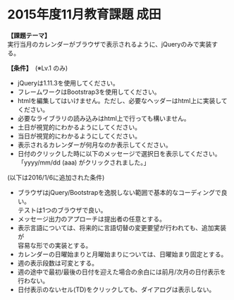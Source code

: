 # 2015年度11月教育課題		成田

**【課題テーマ】**<br> 
実行当月のカレンダーがブラウザで表示されるように、jQueryのみで実装する。

**【条件】**　(※Lv.1 のみ)<br>
 - jQueryは1.11.3を使用してください。<br>
 - フレームワークはBootstrap3を使用してください。<br>
 - htmlを編集してはいけません。ただし、必要なヘッダーはhtml上に実装してください。<br>
 - 必要なライブラリの読み込みはhtml上で行っても構いません。<br>
 - 土日が視覚的にわかるようにしてください。<br>
 - 当日が視覚的にわかるようにしてください。<br>
 - 表示されるカレンダーが何月なのか表示してください。<br>
 - 日付のクリックした時に以下のメッセージで選択日を表示してください。<br>
「yyyy/mm/dd (aaa) がクリックされました。」
	
(以下は2016/1/6に追加された条件)<br>
 - ブラウザはjQuery/Bootstrapを逸脱しない範囲で基本的なコーディングで良い。<br>
テストは1つのブラウザで良い。<br>
 - メッセージ出力のアプローチは提出者の任意とする。<br>
 - 表示言語については、将来的に言語切替の変更要望が行われても、追加実装が<br>
 容易な形での実装とする。<br>
 - カレンダーの日曜始まりと月曜始まりについては、日曜始まり固定とする。<br>
 - 週の表示段数は可変とする。<br>
 - 週の途中で最初/最後の日付を迎えた場合の余白には前月/次月の日付表示を行わない。<br>
 - 日付表示のないセル(TD)をクリックしても、ダイアログは表示しない。<br>
